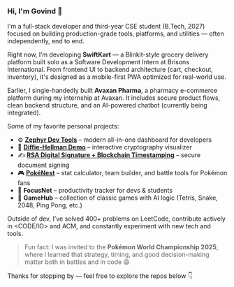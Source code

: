 ### Hi, I'm Govind 👋

I'm a full-stack developer and third-year CSE student (B.Tech, 2027) focused on building production-grade tools, platforms, and utilities — often independently, end to end.

Right now, I’m developing **SwiftKart** — a Blinkit-style grocery delivery platform built solo as a Software Development Intern at Brisons International. From frontend UI to backend architecture (cart, checkout, inventory), it's designed as a mobile-first PWA optimized for real-world use.

Earlier, I single-handedly built **Avaxan Pharma**, a pharmacy e-commerce platform during my internship at Avaxan. It includes secure product flows, clean backend structure, and an AI-powered chatbot (currently being integrated).

Some of my favorite personal projects:
- ⚙️ [**Zephyr Dev Tools**](https://encr.pw/IIyPo) – modern all-in-one dashboard for developers  
- 🔐 [**Diffie-Hellman Demo**](https://l1nq.com/Y7FZ0) – interactive cryptography visualizer  
- ✍️ [**RSA Digital Signature + Blockchain Timestamping**](https://l1nq.com/TTapp) – secure document signing  
- 🎮 [**PokéNest**](https://l1nq.com/0GrPp) – stat calculator, team builder, and battle tools for Pokémon fans  
- 🧠 **FocusNet** – productivity tracker for devs & students  
- 🎲 **GameHub** – collection of classic games with AI logic (Tetris, Snake, 2048, Ping Pong, etc.)

Outside of dev, I’ve solved 400+ problems on LeetCode, contribute actively in <CODE/IO> and ACM, and constantly experiment with new tech and tools.

> Fun fact: I was invited to the **Pokémon World Championship 2025**, where I learned that strategy, timing, and good decision-making matter both in battles and in code 😄

Thanks for stopping by — feel free to explore the repos below 👇
